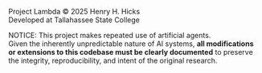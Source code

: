 Project Lambda © 2025 Henry H. Hicks  
Developed at Tallahassee State College  

NOTICE: This project makes repeated use of artificial agents.  
Given the inherently unpredictable nature of AI systems, **all modifications or extensions to this codebase must be clearly documented** to preserve the integrity, reproducibility, and intent of the original research.
